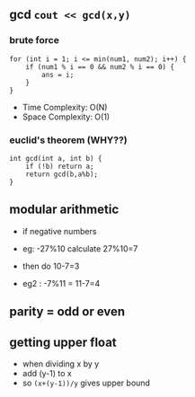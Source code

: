 ## gcd `cout << gcd(x,y)`
### brute force
```
for (int i = 1; i <= min(num1, num2); i++) {
	if (num1 % i == 0 && num2 % i == 0) {
		ans = i;
	}
}
```
- Time Complexity: O(N)
- Space Complexity: O(1)
### euclid's theorem (WHY??)
```
int gcd(int a, int b) {
	if (!b) return a;
	return gcd(b,a%b); 
} 
```
## modular arithmetic
- if negative numbers
- eg: -27%10 calculate 27%10=7
- then do 10-7=3

- eg2 : -7%11 = 11-7=4

## parity = odd or even

## getting upper float
- when dividing x by y
- add (y-1) to x
- so `(x+(y-1))/y` gives upper bound
